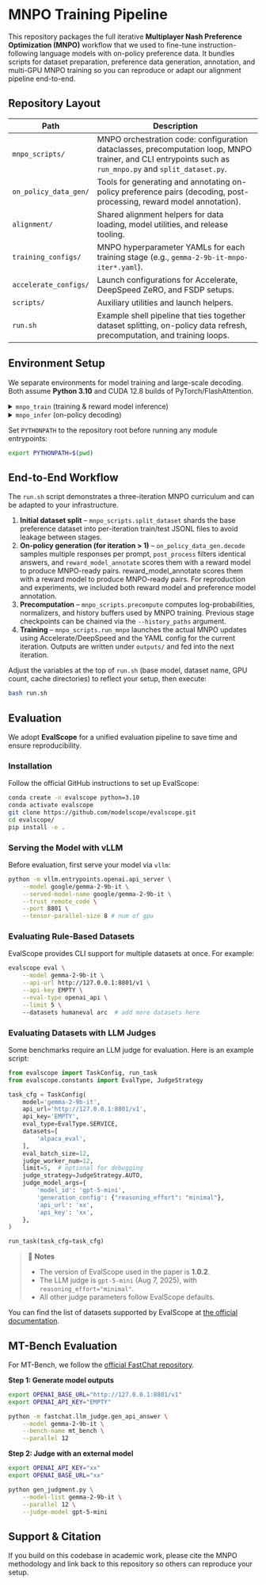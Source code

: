 # MNPO Training Pipeline

This repository packages the full iterative **Multiplayer Nash Preference Optimization (MNPO)** workflow that we used to fine-tune instruction-following language models with on-policy preference data. It bundles scripts for dataset preparation, preference data generation, annotation, and multi-GPU MNPO training so you can reproduce or adapt our alignment pipeline end-to-end.

[//]: # (## Key Features)

[//]: # (- **End-to-end alignment loop** – Automates dataset splitting, precomputation, MNPO training, and optional on-policy data refreshes across multiple iterations.)

[//]: # (- **Configurable infrastructure** – Includes ready-to-use Accelerate/DeepSpeed launch configs and per-iteration YAML training recipes targeting Gemma-2 instruction-tuned checkpoints.)

[//]: # (- **On-policy preference generation** – Provides decoding, post-processing, and reward-model scoring utilities for creating MNPO-ready binary preference datasets.)

[//]: # (- **Modular alignment utilities** – Reuses the shared `alignment` package for argument parsing, tokenizer handling, and adapter-aware checkpoint loading.)

## Repository Layout

| Path | Description |
| --- | --- |
| `mnpo_scripts/` | MNPO orchestration code: configuration dataclasses, precomputation loop, MNPO trainer, and CLI entrypoints such as `run_mnpo.py` and `split_dataset.py`. |
| `on_policy_data_gen/` | Tools for generating and annotating on-policy preference pairs (decoding, post-processing, reward model annotation). |
| `alignment/` | Shared alignment helpers for data loading, model utilities, and release tooling. |
| `training_configs/` | MNPO hyperparameter YAMLs for each training stage (e.g., `gemma-2-9b-it-mnpo-iter*.yaml`). |
| `accelerate_configs/` | Launch configurations for Accelerate, DeepSpeed ZeRO, and FSDP setups. |
| `scripts/` | Auxiliary utilities and launch helpers. |
| `run.sh` | Example shell pipeline that ties together dataset splitting, on-policy data refresh, precomputation, and training loops. |

## Environment Setup
We separate environments for model training and large-scale decoding. Both assume **Python 3.10** and CUDA 12.8 builds of PyTorch/FlashAttention.

<details>
<summary><code>mnpo_train</code> (training & reward model inference)</summary>

```bash
conda create -n mnpo_train python=3.10 -y
conda activate mnpo_train
pip install torch==2.7.0 torchvision==0.22.0 torchaudio==2.7.0 \
    --index-url https://download.pytorch.org/whl/cu128
pip install \
  https://github.com/Dao-AILab/flash-attention/releases/download/v2.8.0.post2/flash_attn-2.8.0.post2+cu12torch2.7cxx11abiFALSE-cp310-cp310-linux_x86_64.whl \
  numpy==1.26.4 \
  accelerate==0.29.2 \
  deepspeed==0.15.4 \
  transformers==4.44.2 \
  trl==0.9.6 \
  datasets==2.18.0 \
  huggingface-hub==0.23.2 \
  peft==0.7.1 \
  wandb
```
</details>

<details>
<summary><code>mnpo_infer</code> (on-policy decoding)</summary>

```bash
conda create -n mnpo_infer python=3.10 -y
conda activate mnpo_infer
pip install torch==2.7.0 torchvision==0.22.0 torchaudio==2.7.0 \
    --index-url https://download.pytorch.org/whl/cu128
pip install \
  vllm==0.9.0 \
  "transformers<4.54.0" \
  datasets==2.18.0 \
  https://github.com/Dao-AILab/flash-attention/releases/download/v2.8.0.post2/flash_attn-2.8.0.post2+cu12torch2.7cxx11abiFALSE-cp310-cp310-linux_x86_64.whl \
  numpy==1.26.4 \
  deepspeed==0.15.4 \
  https://download.pytorch.org/whl/cu128/flashinfer/flashinfer_python-0.2.5%2Bcu128torch2.7-cp38-abi3-linux_x86_64.whl \
  more_itertools
```
</details>

Set `PYTHONPATH` to the repository root before running any module entrypoints:

```bash
export PYTHONPATH=$(pwd)
```

## End-to-End Workflow
The `run.sh` script demonstrates a three-iteration MNPO curriculum and can be adapted to your infrastructure.

1. **Initial dataset split** – `mnpo_scripts.split_dataset` shards the base preference dataset into per-iteration train/test JSONL files to avoid leakage between stages.
2. **On-policy generation (for iteration &gt; 1)** – `on_policy_data_gen.decode` samples multiple responses per prompt, `post_process` filters identical answers, and `reward_model_annotate` scores them with a reward model to produce MNPO-ready pairs. reward_model_annotate scores them with a reward model to produce MNPO-ready pairs. For reproduction and experiments, we included both reward model and preference model annotation.
3. **Precomputation** – `mnpo_scripts.precompute` computes log-probabilities, normalizers, and history buffers used by MNPO training. Previous stage checkpoints can be chained via the `--history_paths` argument.
4. **Training** – `mnpo_scripts.run_mnpo` launches the actual MNPO updates using Accelerate/DeepSpeed and the YAML config for the current iteration. Outputs are written under `outputs/` and fed into the next iteration.

Adjust the variables at the top of `run.sh` (base model, dataset name, GPU count, cache directories) to reflect your setup, then execute:

```bash
bash run.sh
```


## Evaluation

We adopt **EvalScope** for a unified evaluation pipeline to save time and ensure reproducibility.

### Installation

Follow the official GitHub instructions to set up EvalScope:

```bash
conda create -n evalscope python=3.10
conda activate evalscope
git clone https://github.com/modelscope/evalscope.git
cd evalscope/
pip install -e .
```

### Serving the Model with vLLM

Before evaluation, first serve your model via `vllm`:

```bash
python -m vllm.entrypoints.openai.api_server \
    --model google/gemma-2-9b-it \
    --served-model-name google/gemma-2-9b-it \
    --trust_remote_code \
    --port 8801 \
    --tensor-parallel-size 8 # num of gpu
```

### Evaluating Rule-Based Datasets

EvalScope provides CLI support for multiple datasets at once. For example:

```bash
evalscope eval \
    --model gemma-2-9b-it \
    --api-url http://127.0.0.1:8801/v1 \
    --api-key EMPTY \
    --eval-type openai_api \
    --limit 5 \ 
    --datasets humaneval arc  # add more datasets here
```

### Evaluating Datasets with LLM Judges

Some benchmarks require an LLM judge for evaluation. Here is an example script:

```python
from evalscope import TaskConfig, run_task
from evalscope.constants import EvalType, JudgeStrategy

task_cfg = TaskConfig(
    model='gemma-2-9b-it',
    api_url='http://127.0.0.1:8801/v1',
    api_key='EMPTY',
    eval_type=EvalType.SERVICE,
    datasets=[
        'alpaca_eval',
    ],
    eval_batch_size=12,
    judge_worker_num=12,
    limit=5,  # optional for debugging
    judge_strategy=JudgeStrategy.AUTO,
    judge_model_args={
        'model_id': 'gpt-5-mini',
        'generation_config': {"reasoning_effort": "minimal"},
        'api_url': 'xx',
        'api_key': 'xx',
    },
)

run_task(task_cfg=task_cfg)
```

> 📌 **Notes**
>
> * The version of EvalScope used in the paper is **1.0.2**.
> * The LLM judge is `gpt-5-mini` (Aug 7, 2025), with `reasoning_effort="minimal"`.
> * All other judge parameters follow EvalScope defaults.

You can find the list of datasets supported by EvalScope at [the official documentation](https://evalscope.readthedocs.io/en/latest/get_started/supported_dataset/llm.html).

## MT-Bench Evaluation

For MT-Bench, we follow the [official FastChat repository](https://github.com/lm-sys/FastChat).

**Step 1: Generate model outputs**

```bash
export OPENAI_BASE_URL="http://127.0.0.1:8801/v1"
export OPENAI_API_KEY="EMPTY"

python -m fastchat.llm_judge.gen_api_answer \
    --model gemma-2-9b-it \
    --bench-name mt_bench \
    --parallel 12
```

**Step 2: Judge with an external model**

```bash
export OPENAI_API_KEY="xx"
export OPENAI_BASE_URL="xx"

python gen_judgment.py \
    --model-list gemma-2-9b-it \
    --parallel 12 \
    --judge-model gpt-5-mini
```

## Support & Citation
If you build on this codebase in academic work, please cite the MNPO methodology and link back to this repository so others can reproduce your setup.
